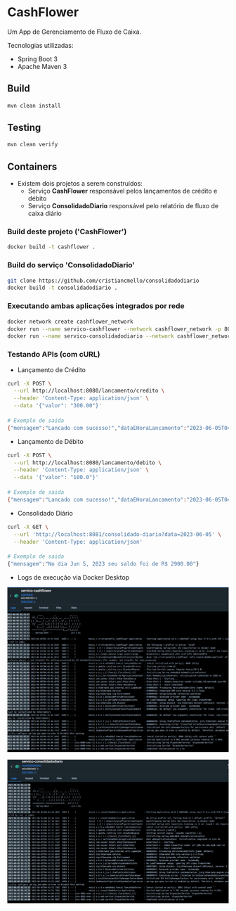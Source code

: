 # CashFlower

Um App de Gerenciamento de Fluxo de Caixa.

Tecnologias utilizadas:

* Spring Boot 3
* Apache Maven 3

## Build

```sh
mvn clean install
```

## Testing

```sh
mvn clean verify
```

## Containers

* Existem dois projetos a serem construídos:
  - Serviço **CashFlower** responsável pelos lançamentos de crédito e débito
  - Serviço **ConsolidadoDiario** responsável pelo relatório de fluxo de caixa diário

### Build deste projeto ('CashFlower')

```sh
docker build -t cashflower .
```

### Build do serviço 'ConsolidadoDiario'

```sh
git clone https://github.com/cristiancmello/consolidadodiario
docker build -t consolidadodiario .
```

### Executando ambas aplicações integrados por rede

```sh
docker network create cashflower_network
docker run --name servico-cashflower --network cashflower_network -p 8080:8080 cashflower
docker run --name servico-consolidadodiario --network cashflower_network -p 8081:8081 consolidadodiario
```

### Testando APIs (com cURL)

* Lançamento de Crédito

```sh
curl -X POST \
  --url http://localhost:8080/lancamento/credito \
  --header 'Content-Type: application/json' \
  --data '{"valor": "300.00"}'
  
# Exemplo de saida
{"mensagem":"Lancado com sucesso!","dataEHoraLancamento":"2023-06-05T04:49:31.579075847"}
```

* Lançamento de Débito

```sh
curl -X POST \
  --url http://localhost:8080/lancamento/debito \
  --header 'Content-Type: application/json' \
  --data '{"valor": "100.0"}'
  
# Exemplo de saida
{"mensagem":"Lancado com sucesso!","dataEHoraLancamento":"2023-06-05T04:51:20.972471983"}
```

* Consolidado Diário

```sh
curl -X GET \
  --url 'http://localhost:8081/consolidado-diario?data=2023-06-05' \
  --header 'Content-Type: application/json'
  
# Exemplo de saida
{"mensagem":"No dia Jun 5, 2023 seu saldo foi de R$ 2900.00"}
```

* Logs de execução via Docker Desktop

![](./docs/report-cashflower.png)

![](./docs/report-consolidadodiario.png)